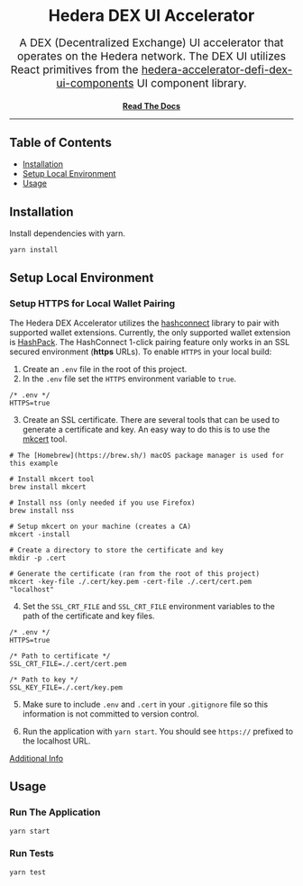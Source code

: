 <div align="center">
<h1>
  Hedera DEX UI Accelerator 
</h1>
<p align="center" style="font-size: 1.2rem;">A DEX (Decentralized Exchange) UI accelerator that operates on the Hedera network. The DEX UI utilizes React primitives from the <a href="https://github.com/hashgraph/hedera-accelerator-defi-dex-ui-components">hedera-accelerator-defi-dex-ui-components</a> UI component library.</p>

[**Read The Docs**]()
</div>
<hr />

## Table of Contents

- [Installation](#installation)
- [Setup Local Environment](#setup-local-environment)
- [Usage](#usage)

## Installation

Install dependencies with yarn.

```
yarn install
```

## Setup Local Environment 

### Setup HTTPS for Local Wallet Pairing

The Hedera DEX Accelerator utilizes the [hashconnect](https://github.com/Hashpack/hashconnect) library to pair with supported wallet extensions. Currently, the only supported wallet extension is [HashPack](https://www.hashpack.app/). The HashConnect 1-click pairing feature only works in an SSL secured environment (**https** URLs). To enable `HTTPS` in your local build:

1. Create an `.env` file in the root of this project.
2. In the `.env` file set the `HTTPS` environment variable to `true`. 

```
/* .env */
HTTPS=true
```

3. Create an SSL certificate. There are several tools that can be used to generate a certificate and key. An easy way to do this is to use the [mkcert](https://github.com/FiloSottile/mkcert) tool.

```
# The [Homebrew](https://brew.sh/) macOS package manager is used for this example

# Install mkcert tool
brew install mkcert

# Install nss (only needed if you use Firefox)
brew install nss

# Setup mkcert on your machine (creates a CA)
mkcert -install

# Create a directory to store the certificate and key
mkdir -p .cert

# Generate the certificate (ran from the root of this project)
mkcert -key-file ./.cert/key.pem -cert-file ./.cert/cert.pem "localhost"
```

4. Set the `SSL_CRT_FILE` and `SSL_CRT_FILE` environment variables to the path of the certificate and key files.

```
/* .env */
HTTPS=true

/* Path to certificate */
SSL_CRT_FILE=./.cert/cert.pem

/* Path to key */
SSL_KEY_FILE=./.cert/key.pem
```

5. Make sure to include `.env` and `.cert` in your `.gitignore` file so this information is not committed to version control.

6. Run the application with `yarn start`. You should see `https://` prefixed to the localhost URL.

[Additional Info](https://create-react-app.dev/docs/using-https-in-development/)

## Usage

### Run The Application

```
yarn start
```

### Run Tests

```
yarn test
```
